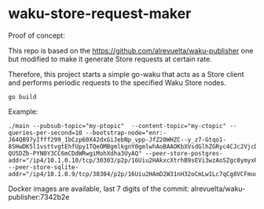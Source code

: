 # waku-store-request-maker

Proof of concept:

This repo is based on the https://github.com/alrevuelta/waku-publisher one but modified to make it
generate Store requests at certain rate.

Therefore, this project starts a simple go-waku that acts as a Store client and performs
periodic requests to the specified Waku Store nodes.

```
go build
```

Example:
```
./main --pubsub-topic="my-ptopic"  --content-topic="my-ctopic" --queries-per-second=10 --bootstrap-node="enr:-J64QB97yIfff299_1bCzp60X42dxGiJebNp_vpp-JfZ20WHZC--y_z7-Gtqo1-8SHwDK5l1vsttvgtEhfUpy1TQeOMBgmlkgnY0gmlwhAoBAAOKbXVsdGlhZGRyc4CJc2VjcDI1NmsxoQM3Tqpf5eFn4Jztm4gB0Y0JVSJyxyZsW8QR-QU5DZb-PYN0Y3CC6mCDdWRwgiMohXdha3UyAQ" --peer-store-postgres-addr="/ip4/10.1.0.10/tcp/30303/p2p/16Uiu2HAkxcXtrhB9sEVi3wzAoSZgc8ymyxRdgj4jXznHHBdxFsbY" --peer-store-sqlite-addr="/ip4/10.1.0.9/tcp/30304/p2p/16Uiu2HAmD2W31nH32oCmLw1Lc7qCg8VCFmuoaSNqyRvsJBmnNxDk"
```

Docker images are available, last 7 digits of the commit: alrevuelta/waku-publisher:7342b2e
